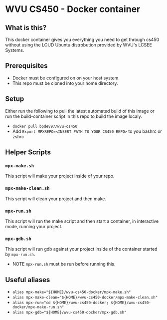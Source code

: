 # WVU CS450 - Docker container

## What is this?
This docker container gives you everything you need to get through cs450 without using the LOUD Ubuntu distrobution provided by WVU's LCSEE Systems.

## Prerequisites
* Docker must be configured on on your host system.
* This repo must be cloned into your home directory.

## Setup
Either run the following to pull the latest automated build of this image or run the build-container script in this repo to build the image localy.
* `docker pull bpdev97/wvu-cs450`
* Add `Export MPXREPO=<INSERT PATH TO YOUR CS450 REPO>` to you bashrc or zshrc

## Helper Scripts
### `mpx-make.sh`
This script will make your project inside of your repo.

### `mpx-make-clean.sh`
This script will clean your project and then make.

### `mpx-run.sh`
This script will run the make script and then start a container, in interactive mode, running your project.

### `mpx-gdb.sh`
This script will run gdb against your project inside of the container started by `mpx-run.sh`.
* NOTE `mpx-run.sh` must be run before running this.

## Useful aliases
* `alias mpx-make="${HOME}/wvu-cs450-docker/mpx-make.sh"`
* `alias mpx-make-clean="${HOME}/wvu-cs450-docker/mpx-make-clean.sh"`
* `alias mpx-run="cd ${HOME}/wvu-cs450-docker; ${HOME}/wvu-cs450-docker/mpx-make-run.sh"`
* `alias mpx-gdb="${HOME}/wvu-cs450-docker/mpx-gdb.sh"`
